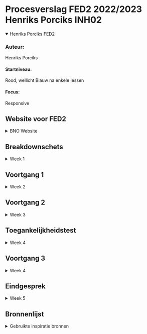 # Procesverslag FED2 2022/2023 Henriks Porciks INH02

<details open>
<summary>Henriks Porciks FED2</summary>

### Auteur:
Henriks Porciks

#### Startniveau:
Rood, wellicht Blauw na enkele lessen

#### Focus:
Responsive 
</details>





## Website voor FED2

<details>
<summary>BNO Website</summary>

### BNO - Beroepsorganisatie Nederlandse Ontwerpers
 
Landingspagina + een Iteratie op Over Ons

#### Screenshot(s) van de BNO Landingspagina (small screen): 

<details><summary>BNO Home</summary>
 <img src="images/SCREENSHOT%20BNO%201.png" width="375px" alt="BNO Home Pagina Screenshot">
 <img src="images/SCREENSHOT%20BNO%202.png" width="375px" alt="BNO Home Pagina Screenshot">
 <img src="images/SCREENSHOT%20BNO%203.png" width="375px" alt="BNO Home Pagina Screenshot">
 <img src="images/SCREENSHOT%20BNO%204.png" width="375px" alt="BNO Home Pagina Screenshot">
</details>

 #### Screenshot(s) van de  BNO Over Ons (small screen):

<details><summary>BNO Over Ons</summary>
 <img src="images/BNO%20OVER%20ONS%20SCREENSHOT%201.png" width="375px" alt="BNO Over Ons Pagina Screenshot">
 <img src="images/BNO%20OVER%20ONS%20SCREENSHOT%202.png" width="375px" alt="BNO Over Ons Pagina Screenshot">
</details>
 
### Toegankelijkheidstest resultaten:

#### ADHD

Navigatie is slecht en moeizaam, zou beter sticky zijn
Text en typografie is voldoende groot
Er is weinig context aan het begin van de pagina


#### Tunnelvisie
Zoeken in menu levert soms te weinig contrast op

Text en typografie is groot, fijn
Menu items moeilijk te lezen
Van dichtbij is het goed te lezen
Muis vinden moeilijk met tunnelvisie
Externe dingen echt te klein niet leesbaar

#### Parkinson

Menu moeilijk is erg moeilijk, raakvlak is te klein
 
Knoppen en links zijn te klein en moeilijk te raken 
Actie binnen de site ligt diep begraven


#### Navigeren met TAB en Narrator

Skipt over headers
Geen focus state bij tabben 
Geen visuele feedback, men ziet niet waar men is, doordat de selctie is niet outlined
Geselecteerde foto niet zichtbaar
Geen foto ALT teksten
Outline soms onvolledig

#### IDEA
 Skip to main content met tab


#### Opgevallen
 
Darkmode afwezig

</details>




## Breakdownschets

<details>
<summary>Week 1</summary>

### BNO Home Pagina 
<details><summary>Breakdownschets</summary><img src="images/BREAKDOWN%20SCHETS.png" width="375px" alt="Breakdown schets">
</details>

</details>





## Voortgang 1

<details>
<summary>Week 2</summary>

### Stand van zaken
 
#### Ging goed
 
 - Semantische HTML
 - Gestructureerde HTML
 
#### Ging minder goed

 - De hoeveelheid code noodzakelijk voor deze website
 - Github werkend krijgen
 


### Agenda voor meeting

#### Henriks
- De vertaalslag van breakdownschets naar HTML

#### Giorgio
- Vertaalslag van breakdownschets naar HTML

#### Nathan
- HTML code
 
#### Jesse
- HTML code
- Breakdownschets

#### Emilio
-  Breakdownschets
 
 
### Verslag van meeting

- ARTICLE's naar UL's en LI's veranderen
- ALT image text niet vergeten
- Verder uitwerken


</details>





## Voortgang 2

<details>
<summary>Week 3</summary>


### Stand van zaken
 
#### Ging goed
 
 - Het maken van root colors 
 - Juiste font, font grottes overal toepassen
 
#### Ging minder goed

 - Veel moeite met flexbox en grid daadwerkelijk aan het werk te krijgen
 - Github werkt nog steeds niet
 
### Screenshot(s)
 
 


#### Agenda voor meeting

#### Henriks
 GRID en FLEXBOX, m.b.t responsiveness van bepaalde onderdelen van de website, het wilt niet lukken

#### Giorgio
 Ik wil alleen mijn HTML en CSS bespreken, vooral over de breakpoints en hoe je het goed responsive krijgt.

#### Nathan Stuger
 Afwezig
 
#### Jesse
 
 CSS en JS interactie




### Verslag van meeting

- Begin met kleinste variant van het grid eerst
- Voeg <h2> toe aan <section> zonder titel en gebruik display:none; in CSS

</details>





## Toegankelijkheidstest

<details>
<summary>Week 4</summary>

### Bevindingen

#### Titel eerste bevinding
Hier korte omschrijving (met indien nodig een afbeelding)

Hier een omschrijving van hoe het opgelost kan worden (met indien nodig een afbeelding)


#### Titel tweede bevinding. 
Hier korte omschrijving (met indien nodig een afbeelding)

Hier een omschrijving van hoe het opgelost kan worden (met indien nodig een afbeelding)


#### Titel volgende bevinding. 
Hier korte omschrijving (met indien nodig een afbeelding)

Hier een omschrijving van hoe het opgelost kan worden (met indien nodig een afbeelding)


#### Titel nog een bevinding. 
Hier korte omschrijving (met indien nodig een afbeelding)

Hier een omschrijving van hoe het opgelost kan worden (met indien nodig een afbeelding)

</details>





## Voortgang 3

<details>
<summary>Week 4</summary>

### Stand van zaken

HTML en basis CSS ging goed, alles staat zo goed als, erg compleet

Responsive maken, menu verkeerd begonnen, eerst kleinste versie uitwerken en dan groter
Moeite met paddings
Volgorde met Flex gedaan, maar twijfels of ik toch niet GRID moet gebruiken


### Agenda voor meeting

#### Jesse [SERVICE]
- De CSS van de tweede pagina
- Wat JS 

#### Emilio [SERVICE]
- Footer: CSS - Label & Input
- Animeren Button

#### Giorgio [RESPONSIVE]
- Responsiveness

#### Henriks [RESPONSIVE]
- Media queries
-Onverwachte spacing/padding/margin
- Twee losse CSS bestanden
- Javascript gedrag, menu niet overlay, maar content push-down


### Verslag van meeting
hier na afloop snel de uitkomsten van de meeting vastleggen

- punt 1
- punt 2
- nog een punt
- ...

</details>





## Eindgesprek

<details>
<summary>Week 5</summary>

### Stand van zaken
 
#### Ging goed
 
#### Ging minder goed

### Screenshot(s)

</details>





## Bronnenlijst

<details>
<summary>Gebruikte inspiratie bronnen</summary>

### Sanne's CodePen

#### Uitklap menu
 https://codepen.io/shooft/pen/NWMeKWy 
#### Uitklap floep floep menu
 https://codepen.io/shooft/pen/abGKMje
#### Brede section voor Henriks
 https://codepen.io/shooft/pen/MWXKXEr
 
 ### CSS Tricks
 
#### Skip to main content 
https://css-tricks.com/how-to-create-a-skip-to-content-link/

</details>
